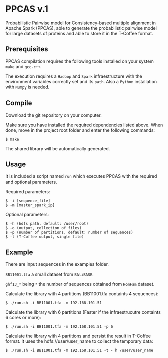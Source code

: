 PPCAS v.1
=========
Probabilistic Pairwise model for Consistency-based multiple alignment in Apache Spark (PPCAS), able to generate the probabilistic pairwise model for large datasets of proteins and able to store it in the T-Coffee format.

Prerequisites
--------------
PPCAS compilation requires the following tools installed on your system ``make`` and ``gcc-c++``.

The execution requires a ``Hadoop`` and ``Spark`` infraestructure with the environment variables correctly set and its ``path``. Also a ``Python`` installation with ``Numpy`` is needed.


Compile 
--------
Download the git repository on your computer.
    
Make sure you have installed the required dependencies listed above. 
When done, move in the project root folder and enter the following commands:     
    
    $ make
    

The shared library will be automatically generated.


Usage
--------
It is included a script named ``run`` which executes PPCAS with the required and optional parameters.

Required parameters:

    $ -i [sequence_file]
    $ -m [master_spark_ip]
    
Optional parameters:

    $ -h (hdfs path, default: /user/root)
    $ -o (output, collection of files)
    $ -p (number of partitions, default: number of sequences)
    $ -t (T-Coffee output, single file)
    

Example
--------

There are input sequences in the examples folder.

``BB11001.tfa`` a small dataset from ``BAliBASE``.

``ghf13_*`` being  ``*`` the number of sequences obtained from ``HomFam`` dataset.

Calculate the library with 4 partitions (BB11001.tfa containts 4 sequences):

    $ ./run.sh -i BB11001.tfa -m 192.168.101.51
    
Calculate the library with 6 partitions (Faster if the infraestrucutre containts 6 cores or more):  
    
    $ ./run.sh -i BB11001.tfa -m 192.168.101.51 -p 6
    
Calculate the library with 4 partitions and persist the result in T-Coffee format. It uses the hdfs://user/user_name to collect the temporary data:
    
    $ ./run.sh -i BB11001.tfa -m 192.168.101.51 -t - h /user/user_name

